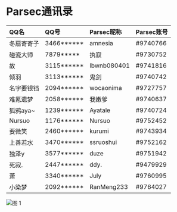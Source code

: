 # Parsec通讯录

| QQ名       | QQ号       | Parsec昵称  | Parsec账号 |
| :--------- | :--------- | :---------- | :--------- |
| 冬扇寄寄子 | 3466****** | amnesia     | #9740766   |
| 碰瓷大师   | 7879*****  | 执寂        | #9730752   |
| 故         | 3115****** | lbwnb080401 | #9741816   |
| 倾羽       | 3113****** | 鬼剑        | #9740742   |
| 名字要银铛 | 2094****** | wocaonima   | #9727757   |
| 难氪遗梦   | 2058****** | 我嫩爹      | #9740637   |
| 狐鸦aya~   | 1239****** | Ayatale     | #9740724   |
| Nursuo     | 1176****** | Nursuo      | #9752452   |
| 要微笑     | 2460****** | kurumi      | #9743934   |
| 上善若水   | 3470****** | ssruoshui   | #9752162   |
| 独泽y      | 3577****** | duze        | #9751942   |
| 死寂.      | 2447****** | ddy.        | #9479929   |
| 萧         | 3340****** | July        | #9760995   |
| 小染梦     | 2092****** | RanMeng233  | #9764027   |

![图 1](https://ayatale.coding.net/p/picbed/d/file/git/raw/master/7dfba551af779891a12cce18b242a0f0a8db5fadfa6d575c14d94a35e4df336c.png)  
